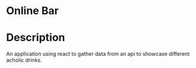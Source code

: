# Online Bar

# Description
An application using react to gather data from an api to showcase different
acholic drinks.